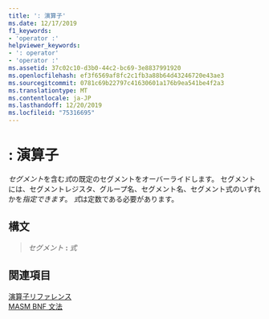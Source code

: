 ```yaml
---
title: ': 演算子'
ms.date: 12/17/2019
f1_keywords:
- 'operator :'
helpviewer_keywords:
- ': operator'
- 'operator :'
ms.assetid: 37c02c10-d3b0-44c2-bc69-3e8837991920
ms.openlocfilehash: ef3f6569af8fc2c1fb3a88b64d43246720e43ae3
ms.sourcegitcommit: 0781c69b22797c41630601a176b9ea541be4f2a3
ms.translationtype: MT
ms.contentlocale: ja-JP
ms.lasthandoff: 12/20/2019
ms.locfileid: "75316695"
---
```

# <a name="operator-"></a>: 演算子

*セグメント*を含む*式*の既定のセグメントをオーバーライドします。 セグメントには、セグメントレジスタ、グループ名、セグメント名、セグメント式のいずれかを*指定できます*。 *式*は定数である必要があります。

## <a name="syntax"></a>構文

> *セグメント* **:** *式*

## <a name="see-also"></a>関連項目

[演算子リファレンス](operators-reference.md)\
[MASM BNF 文法](masm-bnf-grammar.md)
